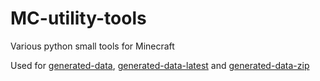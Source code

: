 # MC-utility-tools
Various python small tools for Minecraft

Used for [generated-data](https://github.com/un-pogaz/MC-generated-data), [generated-data-latest](https://github.com/un-pogaz/MC-generated-data-latest) and [generated-data-zip](https://github.com/un-pogaz/MC-generated-data-zip)
